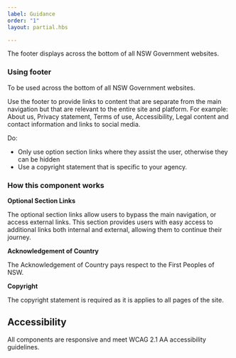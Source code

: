 ```yaml
---
label: Guidance
order: "1"
layout: partial.hbs

---
```

The footer displays across the bottom of all NSW Government websites.

### Using footer

To be used across the bottom of all NSW Government websites.

Use the footer to provide links to content that are separate from the main navigation but that are relevant to the entire site and platform. For example: About us, Privacy statement, Terms of use, Accessibility, Legal content and contact information and links to social media.

Do:

* Only use option section links where they assist the user, otherwise they can be hidden
* Use a copyright statement that is specific to your agency.

### How this component works

**Optional Section Links**

The optional section links allow users to bypass the main navigation, or access external links. This section provides users with easy access to additional links both internal and external, allowing them to continue their journey.

**Acknowledgement of Country**

The Acknowledgement of Country pays respect to the First Peoples of NSW.

**Copyright**

The copyright statement is required as it is applies to all pages of the site.

## Accessibility

All components are responsive and meet WCAG 2.1 AA accessibility guidelines.